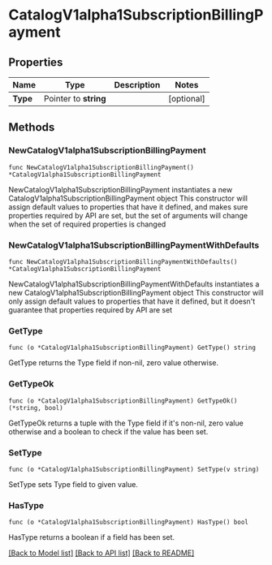 # CatalogV1alpha1SubscriptionBillingPayment

## Properties

Name | Type | Description | Notes
------------ | ------------- | ------------- | -------------
**Type** | Pointer to **string** |  | [optional] 

## Methods

### NewCatalogV1alpha1SubscriptionBillingPayment

`func NewCatalogV1alpha1SubscriptionBillingPayment() *CatalogV1alpha1SubscriptionBillingPayment`

NewCatalogV1alpha1SubscriptionBillingPayment instantiates a new CatalogV1alpha1SubscriptionBillingPayment object
This constructor will assign default values to properties that have it defined,
and makes sure properties required by API are set, but the set of arguments
will change when the set of required properties is changed

### NewCatalogV1alpha1SubscriptionBillingPaymentWithDefaults

`func NewCatalogV1alpha1SubscriptionBillingPaymentWithDefaults() *CatalogV1alpha1SubscriptionBillingPayment`

NewCatalogV1alpha1SubscriptionBillingPaymentWithDefaults instantiates a new CatalogV1alpha1SubscriptionBillingPayment object
This constructor will only assign default values to properties that have it defined,
but it doesn't guarantee that properties required by API are set

### GetType

`func (o *CatalogV1alpha1SubscriptionBillingPayment) GetType() string`

GetType returns the Type field if non-nil, zero value otherwise.

### GetTypeOk

`func (o *CatalogV1alpha1SubscriptionBillingPayment) GetTypeOk() (*string, bool)`

GetTypeOk returns a tuple with the Type field if it's non-nil, zero value otherwise
and a boolean to check if the value has been set.

### SetType

`func (o *CatalogV1alpha1SubscriptionBillingPayment) SetType(v string)`

SetType sets Type field to given value.

### HasType

`func (o *CatalogV1alpha1SubscriptionBillingPayment) HasType() bool`

HasType returns a boolean if a field has been set.


[[Back to Model list]](../README.md#documentation-for-models) [[Back to API list]](../README.md#documentation-for-api-endpoints) [[Back to README]](../README.md)


